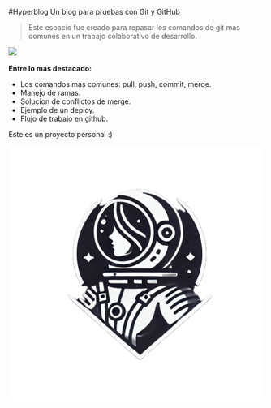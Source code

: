 #Hyperblog
Un blog para pruebas con Git y GitHub

> Este espacio fue creado para repasar los comandos de git mas comunes en un trabajo colaborativo de desarrollo.

![](https://img.shields.io/badge/tag-v0.1-8A2BE2) 

**Entre lo mas destacado:**

- Los comandos mas comunes: pull, push, commit, merge.
- Manejo de ramas.
- Solucion de conflictos de merge.
- Ejemplo de un deploy.
- Flujo de trabajo en github.

Este es un proyecto personal :)

![](https://raw.githubusercontent.com/gwllm/hyperblog/main/images/astro-logo.png)